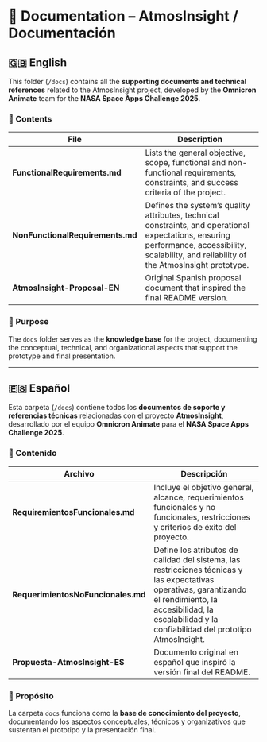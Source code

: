 # 📁 Documentation – AtmosInsight / Documentación

## 🇬🇧 English

This folder (`/docs`) contains all the **supporting documents and technical references** related to the AtmosInsight project, developed by the **Omnicron Animate** team for the **NASA Space Apps Challenge 2025**.

### 📄 Contents

| File | Description |
|------|--------------|
| **FunctionalRequirements.md** | Lists the general objective, scope, functional and non-functional requirements, constraints, and success criteria of the project. |
| **NonFunctionalRequirements.md** | Defines the system’s quality attributes, technical constraints, and operational expectations, ensuring performance, accessibility, scalability, and reliability of the AtmosInsight prototype. |
| **AtmosInsight-Proposal-EN** | Original Spanish proposal document that inspired the final README version. |

### 🧭 Purpose
The `docs` folder serves as the **knowledge base** for the project, documenting the conceptual, technical, and organizational aspects that support the prototype and final presentation.

---

## 🇪🇸 Español

Esta carpeta (`/docs`) contiene todos los **documentos de soporte y referencias técnicas** relacionadas con el proyecto **AtmosInsight**, desarrollado por el equipo **Omnicron Animate** para el **NASA Space Apps Challenge 2025**.

### 📄 Contenido

| Archivo | Descripción |
|----------|--------------|
| **RequiremientosFuncionales.md** | Incluye el objetivo general, alcance, requerimientos funcionales y no funcionales, restricciones y criterios de éxito del proyecto. |
| **RequerimientosNoFuncionales.md** | Define los atributos de calidad del sistema, las restricciones técnicas y las expectativas operativas, garantizando el rendimiento, la accesibilidad, la escalabilidad y la confiabilidad del prototipo AtmosInsight. |
| **Propuesta-AtmosInsight-ES** | Documento original en español que inspiró la versión final del README. |

### 🧭 Propósito
La carpeta `docs` funciona como la **base de conocimiento del proyecto**, documentando los aspectos conceptuales, técnicos y organizativos que sustentan el prototipo y la presentación final.
